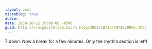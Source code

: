 ```yaml
---
layout: post
microblog: true
audio: 
date: 2008-10-22 19:00:00 -0500
guid: http://craigmcclellan.micro.blog/2008/10/23/t972650966.html
---
```

7 down.  Now a break for a few minutes.  Only the rhythm section is left!
